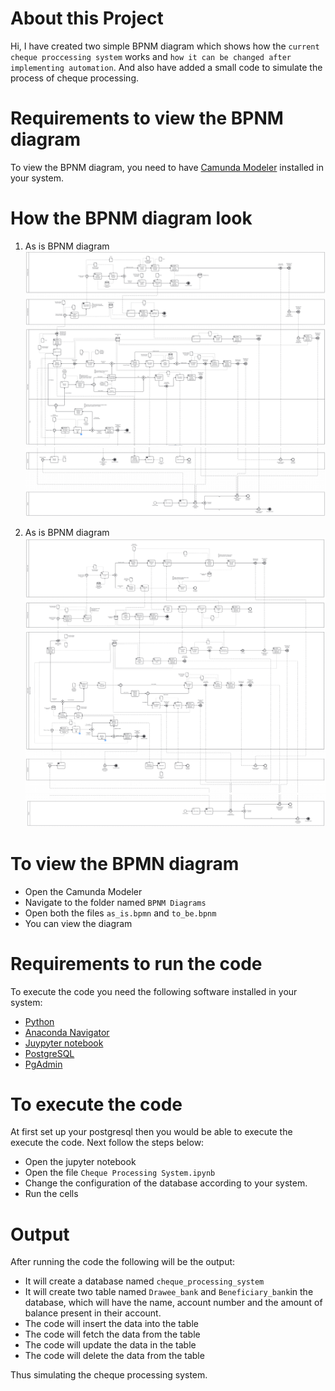 # About this Project
Hi, I have created two simple BPNM diagram which shows how the `current cheque proccessing system` works and `how it can be changed after implementing automation`. And also have added a small code to simulate the process of cheque processing.

# Requirements to view the BPNM diagram
To view the BPNM diagram, you need to have [Camunda Modeler](https://camunda.com/) installed in your system.

# How the BPNM diagram look
1. As is BPNM diagram
   ![Diagram Top Part](Screenshot/as_is_1.png)
   ![Diagram Final Part](Screenshot/as_is_2.png)

2. As is BPNM diagram
   ![Diagram Top Part](Screenshot/to_be_1.png)
   ![Diagram Middle Part](Screenshot/to_be_2.png)
   ![Diagram Final Part](Screenshot/to_be_3.png)

# To view the BPMN diagram
  * Open the Camunda Modeler
  * Navigate to the folder named `BPNM Diagrams`
  * Open both the files `as_is.bpmn` and `to_be.bpnm`
  * You can view the diagram

# Requirements to run the code
To execute the code you need the following software installed in your system:
   * [Python](https://www.python.org/downloads/)
   * [Anaconda Navigator](https://www.anaconda.com/products/distribution)
   * [Juypyter notebook](https://jupyter.org/install)
   * [PostgreSQL](https://www.postgresql.org)
   * [PgAdmin](https://www.pgadmin.org)

# To execute the code
At first set up your postgresql then you would be able to execute the execute the code.
Next follow the steps below:
  * Open the jupyter notebook
  * Open the file `Cheque Processing System.ipynb`
  * Change the configuration of the database according to your system.
  * Run the cells

# Output
After running the code the following will be the output:
  * It will create a database named `cheque_processing_system`
  * It will create two table named `Drawee_bank` and `Beneficiary_bank`in the database, which will have the name, account number and the amount of balance present in their account.
  * The code will insert the data into the table
  * The code will fetch the data from the table
  * The code will update the data in the table
  * The code will delete the data from the table

Thus simulating the cheque processing system.